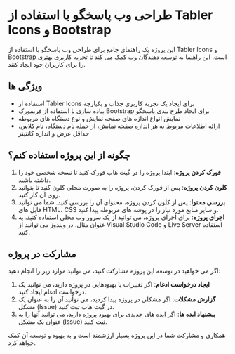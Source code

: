 # طراحی وب پاسخگو با استفاده از Tabler Icons و Bootstrap

این پروژه یک راهنمای جامع برای طراحی وب پاسخگو با استفاده از Tabler Icons و Bootstrap است. این راهنما به توسعه دهندگان وب کمک می کند تا تجربه کاربری بهتری را برای کاربران خود ایجاد کنند.

## ویژگی ها

- استفاده از Tabler Icons برای ایجاد یک تجربه کاربری جذاب و یکپارچه
- پیاده سازی با استفاده از فریمورک Bootstrap برای ایجاد طرح بندی پاسخگو
- نمایش انواع اندازه های صفحه نمایش و نوع دستگاه های مربوطه
- ارائه اطلاعات مربوط به هر اندازه صفحه نمایش، از جمله نام دستگاه، نام کلاس، حداقل عرض و اندازه کانتینر

## چگونه از این پروژه استفاده کنم؟

1. **فورک کردن پروژه**: ابتدا پروژه را در گیت هاب فورک کنید تا نسخه شخصی خود را داشته باشید.
2. **کلون کردن پروژه**: پس از فورک کردن، پروژه را به صورت محلی کلون کنید تا بتوانید روی آن کار کنید.
3. **بررسی محتوا**: پس از کلون کردن پروژه، محتوای آن را بررسی کنید. شما می توانید فایل های HTML، CSS و سایر منابع مورد نیاز را در پوشه های مربوطه پیدا کنید.
4. **اجرای پروژه**: برای اجرای پروژه، می توانید از یک سرور وب محلی استفاده کنید. به عنوان مثال، در ویندوز می توانید از Visual Studio Code و Live Server استفاده کنید.

## مشارکت در پروژه

اگر می خواهید در توسعه این پروژه مشارکت کنید، می توانید موارد زیر را انجام دهید:

1. **ایجاد درخواست ادغام**: اگر تغییرات یا بهبودهایی در پروژه دارید، می توانید یک درخواست ادغام ایجاد کنید.
2. **گزارش مشکلات**: اگر مشکلی در پروژه پیدا کردید، می توانید آن را به عنوان یک مشکل (Issue) در گیت هاب ثبت کنید.
3. **پیشنهاد ایده ها**: اگر ایده های جدیدی برای بهبود پروژه دارید، می توانید آنها را به عنوان یک مشکل (Issue) ثبت کنید.

همکاری و مشارکت شما در این پروژه بسیار ارزشمند است و به بهبود و توسعه آن کمک خواهد کرد.

<!-- ## مجوز

این پروژه تحت مجوز [MIT](LICENSE) منتشر شده است. -->
